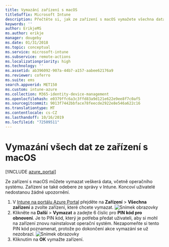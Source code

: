 ```yaml
---
title: Vymazání zařízení s macOS
titleSuffix: Microsoft Intune
description: Přečtěte si, jak ze zařízení s macOS vymažete všechna data, včetně operačního systému.
keywords: ''
author: ErikjeMS
ms.author: erikje
manager: dougeby
ms.date: 01/31/2018
ms.topic: conceptual
ms.service: microsoft-intune
ms.subservice: remote-actions
ms.localizationpriority: high
ms.technology: ''
ms.assetid: ab396092-907a-44b7-a157-aabee62176a9
ms.reviewer: coferro
ms.suite: ems
search.appverid: MET150
ms.custom: intune-azure
ms.collection: M365-identity-device-management
ms.openlocfilehash: e0379ffc6a3c3ffd83a9d121e622e9ee8f7c0af5
ms.sourcegitcommit: 9013f7442bbface78feecde2922e8e546a622c16
ms.translationtype: MT
ms.contentlocale: cs-CZ
ms.lasthandoff: 10/16/2019
ms.locfileid: "72509511"
---
```

# <a name="erase-all-data-from-a-macos-device"></a>Vymazání všech dat ze zařízení s macOS

[!INCLUDE [azure_portal](../includes/azure_portal.md)]

Ze zařízení s macOS můžete vymazat veškerá data, včetně operačního systému. Zařízení se také odebere ze správy v Intune. Koncoví uživatelé nedostanou žádné upozornění.

1. V [Intune na portálu Azure Portal](https://aka.ms/intuneportal) přejděte na **Zařízení** > **Všechna zařízení** a zvolte zařízení, které chcete vymazat.
![Snímek obrazovky](./media/device-erase/choosedevice.png)
2. Klikněte na **Další** > **Vymazat** a zadejte 6 číslic pro **PIN kód pro obnovení**. Je to PIN kód, který je potřeba předat uživateli, aby si mohl na zařízení znovu nainstalovat operační systém. Nezapomeňte si tento PIN kód poznamenat, protože po dokončení akce vymazání se už nezobrazí.
![Snímek obrazovky](./media/device-erase/providepin.png)
3. Kliknutím na **OK** vymažte zařízení.
